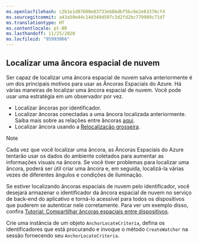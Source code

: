 ```yaml
---
ms.openlocfilehash: c2b1e1d87600e83733eb8bdbf5bc6e2e63376cf4
ms.sourcegitcommit: a43a59e44c14d349d597c3d2fd2bc779989c71d7
ms.translationtype: HT
ms.contentlocale: pt-BR
ms.lasthandoff: 11/25/2020
ms.locfileid: "95993066"
---
```

## <a name="locate-a-cloud-spatial-anchor"></a>Localizar uma âncora espacial de nuvem

Ser capaz de localizar uma âncora espacial de nuvem salva anteriormente é um dos principais motivos para usar as Âncoras Espaciais do Azure. Há várias maneiras de localizar uma âncora espacial de nuvem. Você pode usar uma estratégia em um observador por vez.
- Localizar âncoras por identificador.
- Localizar âncoras conectadas a uma âncora localizada anteriormente. Saiba mais sobre as relações entre âncoras [aqui](../articles/spatial-anchors/concepts/anchor-relationships-way-finding.md).
- Localizar âncora usando a [Relocalização grosseira](../articles/spatial-anchors/concepts/coarse-reloc.md).

> [!NOTE]
> Cada vez que você localizar uma âncora, as Âncoras Espaciais do Azure tentarão usar os dados do ambiente coletados para aumentar as informações visuais na âncora. Se você tiver problemas para localizar uma âncora, poderá ser útil criar uma âncora e, em seguida, localizá-la várias vezes de diferentes ângulos e condições de iluminação.

Se estiver localizando âncoras espaciais de nuvem pelo identificador, você desejará armazenar o identificador da âncora espacial de nuvem no serviço de back-end do aplicativo e torná-lo acessível para todos os dispositivos que puderem se autenticar nele corretamente. Para ver um exemplo disso, confira [Tutorial: Compartilhar âncoras espaciais entre dispositivos](../articles/spatial-anchors/tutorials/tutorial-share-anchors-across-devices.md).

Crie uma instância de um objeto `AnchorLocateCriteria`, defina os identificadores que está procurando e invoque o método `CreateWatcher` na sessão fornecendo seu `AnchorLocateCriteria`.